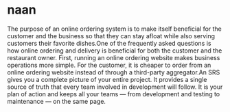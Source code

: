 # naan
The purpose of an online ordering system is to make itself beneficial for the customer and the business so that they can stay afloat while also serving customers their favorite dishes.One of the frequently asked questions is how online ordering and delivery is beneficial for both the customer and the restaurant owner. First, running an online ordering website makes business operations more simple. For the customer, it is cheaper to order from an online ordering website instead of through a third-party aggregator.An SRS gives you a complete picture of your entire project. It provides a single source of truth that every team involved in development will follow. It is your plan of action and keeps all your teams — from development and testing to maintenance — on the same page.
